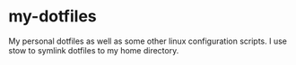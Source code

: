 # my-dotfiles

My personal dotfiles as well as some other linux configuration scripts. I use stow to symlink dotfiles to my home directory.

